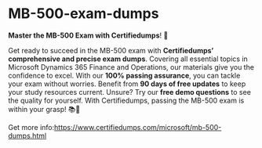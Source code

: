 # MB-500-exam-dumps
**Master the MB-500 Exam with Certifiedumps**! 🌟

Get ready to succeed in the MB-500 exam with **Certifiedumps’ comprehensive and precise exam dumps**. Covering all essential topics in Microsoft Dynamics 365 Finance and Operations, our materials give you the confidence to excel. With our **100% passing assurance**, you can tackle your exam without worries. Benefit from **90 days of free updates** to keep your study resources current. Unsure? Try our **free demo questions** to see the quality for yourself. With Certifiedumps, passing the MB-500 exam is within your grasp! 📚🚀

Get more info:https://www.certifiedumps.com/microsoft/mb-500-dumps.html
